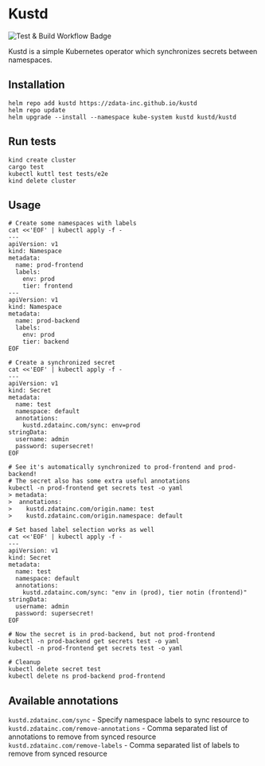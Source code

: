 Kustd
=====

![Test & Build Workflow Badge](https://github.com/zdata-inc/kustd/actions/workflows/docker-publish.yml/badge.svg)

Kustd is a simple Kubernetes operator which synchronizes secrets between
namespaces.

Installation
---

```
helm repo add kustd https://zdata-inc.github.io/kustd
helm repo update
helm upgrade --install --namespace kube-system kustd kustd/kustd
```

Run tests
---

```
kind create cluster
cargo test
kubectl kuttl test tests/e2e
kind delete cluster
```

Usage
---

```
# Create some namespaces with labels
cat <<'EOF' | kubectl apply -f -
---
apiVersion: v1
kind: Namespace
metadata:
  name: prod-frontend
  labels:
    env: prod
    tier: frontend
---
apiVersion: v1
kind: Namespace
metadata:
  name: prod-backend
  labels:
    env: prod
    tier: backend
EOF

# Create a synchronized secret
cat <<'EOF' | kubectl apply -f -
---
apiVersion: v1
kind: Secret
metadata:
  name: test
  namespace: default
  annotations:
    kustd.zdatainc.com/sync: env=prod
stringData:
  username: admin
  password: supersecret!
EOF

# See it's automatically synchronized to prod-frontend and prod-backend!
# The secret also has some extra useful annotations
kubectl -n prod-frontend get secrets test -o yaml
> metadata:
>  annotations:
>    kustd.zdatainc.com/origin.name: test
>    kustd.zdatainc.com/origin.namespace: default

# Set based label selection works as well
cat <<'EOF' | kubectl apply -f -
---
apiVersion: v1
kind: Secret
metadata:
  name: test
  namespace: default
  annotations:
    kustd.zdatainc.com/sync: "env in (prod), tier notin (frontend)"
stringData:
  username: admin
  password: supersecret!
EOF

# Now the secret is in prod-backend, but not prod-frontend
kubectl -n prod-backend get secrets test -o yaml
kubectl -n prod-frontend get secrets test -o yaml

# Cleanup
kubectl delete secret test
kubectl delete ns prod-backend prod-frontend
```

Available annotations
---------------------

`kustd.zdatainc.com/sync` - Specify namespace labels to sync resource to  
`kustd.zdatainc.com/remove-annotations` - Comma separated list of annotations to remove from synced resource  
`kustd.zdatainc.com/remove-labels` - Comma separated list of labels to remove from synced resource  

